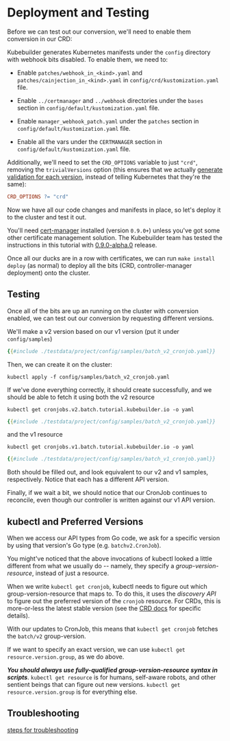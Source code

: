 # Deployment and Testing

Before we can test out our conversion, we'll need to enable them conversion in our CRD:

Kubebuilder generates Kubernetes manifests under the `config` directory with webhook
bits disabled.  To enable them, we need to:

- Enable `patches/webhook_in_<kind>.yaml` and
  `patches/cainjection_in_<kind>.yaml` in
  `config/crd/kustomization.yaml` file.

- Enable `../certmanager` and `../webhook` directories under the
  `bases` section in `config/default/kustomization.yaml` file.

- Enable `manager_webhook_patch.yaml` under the `patches` section
  in `config/default/kustomization.yaml` file.

- Enable all the vars under the `CERTMANAGER` section in
  `config/default/kustomization.yaml` file.

Additionally, we'll need to set the `CRD_OPTIONS` variable to just
`"crd"`, removing the `trivialVersions` option (this ensures that we
actually [generate validation for each version][ref-multiver], instead of
telling Kubernetes that they're the same):

```makefile
CRD_OPTIONS ?= "crd"
```

Now we have all our code changes and manifests in place, so let's deploy it to
the cluster and test it out.

You'll need [cert-manager](../cronjob-tutorial/cert-manager.md) installed
(version `0.9.0+`) unless you've got some other certificate management
solution.  The Kubebuilder team has tested the instructions in this tutorial
with
[0.9.0-alpha.0](https://github.com/jetstack/cert-manager/releases/tag/v0.9.0-alpha.0)
release.

Once all our ducks are in a row with certificates, we can run `make
install deploy` (as normal) to deploy all the bits (CRD,
controller-manager deployment) onto the cluster.

## Testing

Once all of the bits are up an running on the cluster with conversion enabled, we can test out our
conversion by requesting different versions.

We'll make a v2 version based on our v1 version (put it under `config/samples`)

```yaml
{{#include ./testdata/project/config/samples/batch_v2_cronjob.yaml}}
```

Then, we can create it on the cluster: 

```shell
kubectl apply -f config/samples/batch_v2_cronjob.yaml
```

If we've done everything correctly, it should create successfully,
and we should be able to fetch it using both the v2 resource

```shell
kubectl get cronjobs.v2.batch.tutorial.kubebuilder.io -o yaml
```

```yaml
{{#include ./testdata/project/config/samples/batch_v2_cronjob.yaml}}
```

and the v1 resource

```shell
kubectl get cronjobs.v1.batch.tutorial.kubebuilder.io -o yaml
```
```yaml
{{#include ./testdata/project/config/samples/batch_v1_cronjob.yaml}}
```

Both should be filled out, and look equivalent to our v2 and v1 samples,
respectively.  Notice that each has a different API version.

Finally, if we wait a bit, we should notice that our CronJob continues to
reconcile, even though our controller is written against our v1 API version.

<aside class="note">

<h1>kubectl and Preferred Versions</h1>

When we access our API types from Go code, we ask for a specific version
by using that version's Go type (e.g. `batchv2.CronJob`).

You might've noticed that the above invocations of kubectl looked
a little different from what we usually do -- namely, they specify
a *group-version-resource*, instead of just a resource.

When we write `kubectl get cronjob`, kubectl needs to figure out which
group-version-resource that maps to.  To do this, it uses the *discovery
API* to figure out the preferred version of the `cronjob` resource.  For
CRDs, this is more-or-less the latest stable version (see the [CRD
docs][CRD-version-pref] for specific details).

With our updates to CronJob, this means that `kubectl get cronjob` fetches
the `batch/v2` group-version.

If we want to specify an exact version, we can use `kubectl get
resource.version.group`, as we do above.

***You should always use fully-qualified group-version-resource syntax in
scripts***.  `kubectl get resource` is for humans, self-aware robots, and
other sentient beings that can figure out new versions.  `kubectl get
resource.version.group` is for everything else.

</aside>

## Troubleshooting 

[steps for troubleshooting](/TODO.md)

[ref-multiver]: /reference/generating-crd.md#multiple-versions "Generating CRDs: Multiple Versions"

[crd-version-pref]: https://kubernetes.io/docs/tasks/extend-kubernetes/custom-resources/custom-resource-definition-versioning/#version-priority "Versions in CustomResourceDefinitions"
